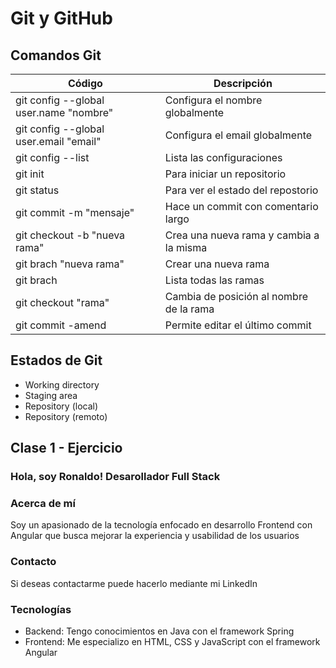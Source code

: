# Git y GitHub

## Comandos Git

| Código                                 | Descripción                             |
| -------------------------------------- | --------------------------------------- |
| git config --global user.name "nombre" | Configura el nombre globalmente         |
| git config --global user.email "email" | Configura el email globalmente          |
| git config --list                      | Lista las configuraciones               |
| git init                               | Para iniciar un repositorio             |
| git status                             | Para ver el estado del repostorio       |
| git commit -m "mensaje"                | Hace un commit con comentario largo     |
| git checkout -b "nueva rama"           | Crea una nueva rama y cambia a la misma |
| git brach "nueva rama"                 | Crear una nueva rama                    |
| git brach                              | Lista todas las ramas                   |
| git checkout "rama"                    | Cambia de posición al nombre de la rama |
| git commit -amend                      | Permite editar el último commit         |

## Estados de Git

- Working directory
- Staging area
- Repository (local)
- Repository (remoto)

## Clase 1 - Ejercicio

### Hola, soy Ronaldo! Desarollador Full Stack

### Acerca de mí

Soy un apasionado de la tecnología enfocado en desarrollo Frontend con Angular que busca mejorar la experiencia y usabilidad de los usuarios

### Contacto

Si deseas contactarme puede hacerlo mediante mi LinkedIn

### Tecnologías

- Backend: Tengo conocimientos en Java con el framework Spring
- Frontend: Me especializo en HTML, CSS y JavaScript con el framework Angular
